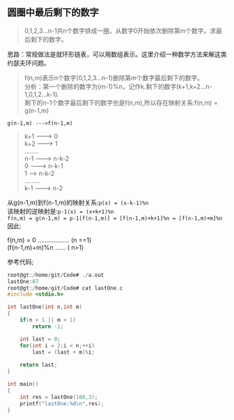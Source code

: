 ## 圆圈中最后剩下的数字
> 0,1,2,3...n-1共n个数字排成一圈，从数字0开始依次删除第m个数字。求最后剩下的数字。

思路：常规做法是就环形链表，可以用数组表示。这里介绍一种数学方法来解这类约瑟夫环问题。
> f(n,m)表示n个数字(0,1,2,3...n-1)删除第m个数字最后剩下的数字。  
> 分析：第一个删除的数字为(m-1)%n，记作k.剩下的数字(k+1,k+2...n-1,0,1,2...k-1).  
> 剩下的n-1个数字最后剩下的数字也是f(n,m),所以存在映射关系:f(n,m) = g(n-1,m)  

`g(n-1,m) --->f(n-1,m)`
> k+1 ---> 0  
> k+2 ---> 1  
> ........  
> n-1 ---> n-k-2  
> 0 ---> n-k-1   
> 1 --> n-k-2  
> .........  
> k-1 ---> n-2  

从g(n-1,m)到f(n-1,m)的映射关系:`p(x) = (x-k-1)%n`  
该映射的逆映射是:`p-1(x) = (x+k+1)%n`  
`f(n,m) = g(n-1,m) = p-1[f(n-1,m)] = [f(n-1,m)+k+1]%n = [f(n-1,m)+m]%n`  
因此:  

f(n,m) =  0  ..................  (n ==1)  
         (f(n-1,m)+m)%n  ......  ( n>1)  

参考代码;
```c
root@gt:/home/git/Code# ./a.out 
lastOne:87
root@gt:/home/git/Code# cat lastOne.c 
#include <stdio.h>

int lastOne(int n,int m)
{
	if(n < 1 || m < 1)
		return -1;

	int last = 0;
	for(int i = 2;i < n;++i)
		last = (last + m)%i;
	
	return last;
}

int main()
{
	int res = lastOne(100,3);
	printf("lastOne:%d\n",res);
}

```
